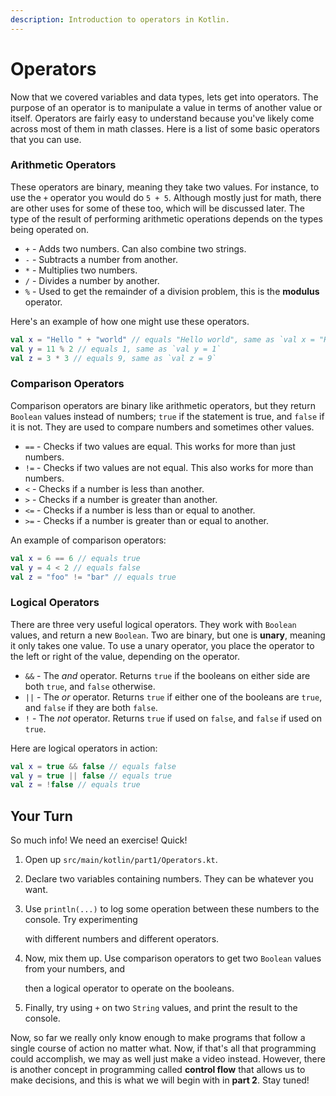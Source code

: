 ```yaml
---
description: Introduction to operators in Kotlin.
---
```


# Operators

Now that we covered variables and data types, lets get into operators. The purpose of an operator is to manipulate a value in terms of another value or itself. Operators are fairly easy to understand because you've likely come across most of them in math classes. Here is a list of some basic operators that you can use.

### Arithmetic Operators

These operators are binary, meaning they take two values. For instance, to use the `+` operator you would do `5 + 5`. Although mostly just for math, there are other uses for some of these too, which will be discussed later. The type of the result of performing arithmetic operations depends on the types being operated on.

* `+` - Adds two numbers. Can also combine two strings.
* `-` - Subtracts a number from another.
* `*` - Multiplies two numbers.
* `/` - Divides a number by another.
* `%` - Used to get the remainder of a division problem, this is the **modulus** operator.

Here's an example of how one might use these operators.

```kotlin
val x = "Hello " + "world" // equals "Hello world", same as `val x = "Hello world"
val y = 11 % 2 // equals 1, same as `val y = 1`
val z = 3 * 3 // equals 9, same as `val z = 9`
```

### Comparison Operators

Comparison operators are binary like arithmetic operators, but they return `Boolean` values instead of numbers; `true` if the statement is true, and `false` if it is not. They are used to compare numbers and sometimes other values.

* `==` - Checks if two values are equal. This works for more than just numbers.
* `!=` - Checks if two values are not equal. This also works for more than numbers.
* `<` - Checks if a number is less than another.
* `>` - Checks if a number is greater than another.
* `<=` - Checks if a number is less than or equal to another.
* `>=` - Checks if a number is greater than or equal to another.

An example of comparison operators:

```kotlin
val x = 6 == 6 // equals true
val y = 4 < 2 // equals false
val z = "foo" != "bar" // equals true
```

### Logical Operators

There are three very useful logical operators. They work with `Boolean` values, and return a new `Boolean`. Two are binary, but one is **unary**, meaning it only takes one value. To use a unary operator, you place the operator to the left or right of the value, depending on the operator.

* `&&` - The _and_ operator. Returns `true` if the booleans on either side are both `true`, and `false` otherwise.
* `||` - The _or_ operator. Returns `true` if either one of the booleans are `true`, and `false` if they are both `false`.
* `!` - The _not_ operator. Returns `true` if used on `false`, and `false` if used on `true`.

Here are logical operators in action:

```kotlin
val x = true && false // equals false
val y = true || false // equals true
val z = !false // equals true
```

## Your Turn

So much info! We need an exercise! Quick!

1. Open up `src/main/kotlin/part1/Operators.kt`.
2. Declare two variables containing numbers. They can be whatever you want.
3. Use `println(...)` to log some operation between these numbers to the console. Try experimenting

   with different numbers and different operators.

4. Now, mix them up. Use comparison operators to get two `Boolean` values from your numbers, and

   then a logical operator to operate on the booleans.

5. Finally, try using `+` on two `String` values, and print the result to the console.

Now, so far we really only know enough to make programs that follow a single course of action no matter what. Now, if that's all that programming could accomplish, we may as well just make a video instead. However, there is another concept in programming called **control flow** that allows us to make decisions, and this is what we will begin with in **part 2**. Stay tuned!

